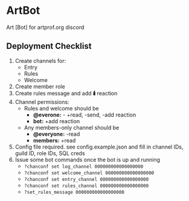 # ArtBot
Art [Bot] for artprof.org discord

## Deployment Checklist
1. Create channels for:
   * Entry
   * Rules
   * Welcome
1. Create member role
1. Create rules message and add **:candle:** reaction
1. Channel permissions:
   * Rules and welcome should be
     * **@everone:** - +read, -send, -add reaction
     * **bot:** +add reaction
   * Any members-only channel should be
     * **@everyone:** -read
     * **members:** +read
1. Config file required. see config.example.json and fill in channel IDs, guild ID, role IDs, SQL creds
1. Issue some bot commands once the bot is up and running
   * `?chanconf set log_channel 000000000000000000`
   * `?chanconf set welcome_channel 000000000000000000`
   * `?chanconf set entry_channel 000000000000000000`
   * `?chanconf set rules_channel 000000000000000000`
   * `?set_rules_message 000000000000000000`